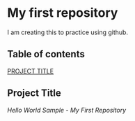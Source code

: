 # My first repository
I am creating this to practice using github. 

## Table of contents

[PROJECT TITLE](#Project-Title)

## Project Title
*Hello World Sample - My First Repository*


